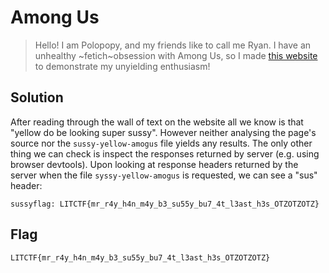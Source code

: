 # Among Us
> Hello! I am Polopopy, and my friends like to call me Ryan. I have an unhealthy ~fetich~obsession with Among Us, so I made [this website](http://litctf.live:31779/) to demonstrate my unyielding enthusiasm!

## Solution
After reading through the wall of text on the website all we know is that "yellow do be looking super sussy". However neither analysing the page's source nor the `sussy-yellow-amogus` file yields any results. The only other thing we can check is inspect the responses returned by server (e.g. using browser devtools). Upon looking at response headers returned by the server when the file `syssy-yellow-amogus` is requested, we can see a "sus" header:
```
sussyflag: LITCTF{mr_r4y_h4n_m4y_b3_su55y_bu7_4t_l3ast_h3s_OTZOTZOTZ}
```

## Flag
`LITCTF{mr_r4y_h4n_m4y_b3_su55y_bu7_4t_l3ast_h3s_OTZOTZOTZ}`
